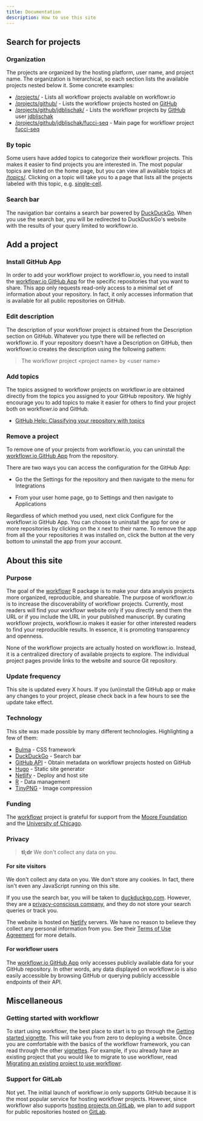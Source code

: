 ```yaml
---
title: Documentation
description: How to use this site
---
```


## Search for projects

### Organization

The projects are organized by the hosting platform, user name, and project name.
The organization is hierarchical, so each section lists the available projects
nested below it. Some concrete examples:

* [/projects/](/projects/) -
    Lists all workflowr projects available on workflowr.io
* [/projects/github/](/projects/github/) -
    Lists the workflowr projects hosted on [GitHub][]
* [/projects/github/jdblischak/](/projects/github/jdblischak/) -
    Lists the workflowr projects by [GitHub][] user [jdblischak][]
* [/projects/github/jdblischak/fucci-seq](/projects/github/jdblischak/fucci-seq) -
    Main page for workflowr project [fucci-seq][]

[GitHub]: https://github.com/
[jdblischak]: https://github.com/jdblischak/
[fucci-seq]: https://github.com/jdblischak/fucci-seq

### By topic

Some users have added topics to categorize their workflowr projects. This makes
it easier to find projects you are interested in. The most popular topics are
listed on the home page, but you can view all available topics at
[/topics/](/topics/). Clicking on a topic will take you to a page that lists all
the projects labeled with this topic, e.g. [single-cell](/topics/single-cell/).

### Search bar

The navigation bar contains a search bar powered by [DuckDuckGo][]. When you use
the search bar, you will be redirected to DuckDuckGo's website with the results
of your query limited to workflowr.io.

[DuckDuckGo]: https://duckduckgo.com/

## Add a project

### Install GitHub App

In order to add your workflowr project to workflowr.io, you need to install the
[workflowr.io GitHub App][github-app] for the specific repositories that you
want to share. This app only requests read-only access to a minimal set of
information about your repository. In fact, it only accesses information that is
available for all public repositories on GitHub.

[github-app]: https://github.com/apps/workflowr-io

### Edit description

The description of your workflowr project is obtained from the Description section on GitHub. Whatever you type there will be reflected on workflowr.io. If your repository doesn't have a Description on GitHub, then workflowr.io creates the description using the following pattern:

> The workflowr project \<project name\> by \<user name\>

### Add topics

The topics assigned to workflowr projects on workflowr.io are obtained directly from the topics you assigned to your GitHub repository. We highly encourage you to add topics to make it easier for others to find your project both on workflowr.io and GitHub.

* [GitHub Help: Classifying your repository with topics](https://docs.github.com/en/free-pro-team@latest/github/administering-a-repository/classifying-your-repository-with-topics)

### Remove a project

To remove one of your projects from workflowr.io, you can uninstall the
[workflowr.io GitHub App][github-app] from the repository.

There are two ways you can access the configuration for the GitHub App:

* Go the the Settings for the repository and then navigate to the menu for Integrations

* From your user home page, go to Settings and then navigate to Applications

Regardless of which method you used, next click Configure for the workflowr.io
GitHub App. You can choose to uninstall the app for one or more repositories by
clicking on the `X` next to their name. To remove the app from all the your
repositories it was installed on, click the button at the very bottom to
uninstall the app from your account.

## About this site

### Purpose

The goal of the [workflowr][] R package is to make your data analysis projects
more organized, reproducible, and shareable. The purpose of workflowr.io is to
increase the discoverability of workflowr projects. Currently, most readers will
find your workflowr website only if you directly send them the URL or if you
include the URL in your published manuscript. By curating workflowr projects,
workflowr.io makes it easier for other interested readers to find your
reproducible results. In essence, it is promoting transparency and openness.

[workflowr]: https://jdblischak.github.io/workflowr/

None of the workflowr projects are actually hosted on workflowr.io. Instead, it
is a centralized directory of available projects to explore. The individual
project pages provide links to the website and source Git repository.

### Update frequency

This site is updated every X hours. If you (un)install the GitHub app or make
any changes to your project, please check back in a few hours to see the update
take effect.

### Technology

This site was made possible by many different technologies. Highlighting a few
of them:

* [Bulma](https://bulma.io/) - CSS framework
* [DuckDuckGo](https://duckduckgo.com/) - Search bar
* [GitHub API](https://docs.github.com/v3/) - Obtain metadata on workflowr projects hosted on GitHub
* [Hugo](https://gohugo.io/) - Static site generator
* [Netlify][] - Deploy and host site
* [R](https://www.r-project.org/) - Data management
* [TinyPNG](https://tinypng.com/) - Image compression

[Netlify]: https://www.netlify.com/

### Funding

The [workflowr][] project is grateful for support from the [Moore
Foundation][moore] and the [University of Chicago][uchicago].

[moore]: https://www.moore.org/
[uchicago]: https://www.uchicago.edu/

### Privacy

> **tl;dr** We don't collect any data on you.

#### For site visitors

We don't collect any data on you. We don't store any cookies. In fact, there
isn't even any JavaScript running on this site.

If you use the search bar, you will be taken to
[duckduckgo.com](https://duckduckgo.com/). However, they are a
[privacy-conscious company](https://duckduckgo.com/about), and they do not store
your search queries or track you.

The website is hosted on [Netlify][] servers. We have no reason to believe they
collect any personal information from you. See their [Terms of Use
Agreement][netlify-toc] for more details.

[netlify-toc]: https://www.netlify.com/legal/terms-of-use/

#### For workflowr users

The [workflowr.io GitHub App][github-app] only accesses publicly available data
for your GitHub repository. In other words, any data displayed on workflowr.io
is also easily accessible by browsing GitHub or querying publicly accessible
endpoints of their API.

## Miscellaneous

### Getting started with workflowr

To start using workflowr, the best place to start is to go through the [Getting
started vignette][getting-started]. This will take you from zero to deploying a
website. Once you are comfortable with the basics of the workflowr framework,
you can read through the other [vignettes][]. For example, if you already have
an existing project that you would like to migrate to use workflowr, read
[Migrating an existing project to use workflowr][migrating].

[getting-started]: https://jdblischak.github.io/workflowr/articles/wflow-01-getting-started.html
[vignettes]: https://jdblischak.github.io/workflowr/articles/index.html
[migrating]: https://jdblischak.github.io/workflowr/articles/wflow-03-migrating.html

### Support for GitLab

Not yet. The initial launch of workflowr.io only supports GitHub because it is
the most popular service for hosting workflowr projects. However, since
workflowr also supports [hosting projects on GitLab][hosting-with-gitlab], we
plan to add support for public repositories hosted on [GitLab][].

[GitLab]: https://about.gitlab.com/
[hosting-with-gitlab]: https://jdblischak.github.io/workflowr/articles/wflow-06-gitlab.html
